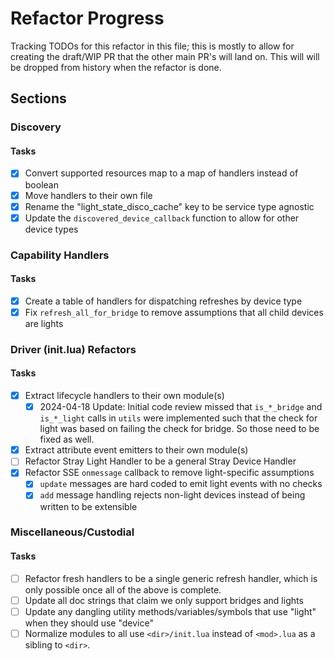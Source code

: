# Refactor Progress

Tracking TODOs for this refactor in this file; this is mostly to allow for creating the draft/WIP PR that the other main PR's will land on. This will will be dropped from history when the refactor is done.

## Sections

### Discovery

#### Tasks

- [x] Convert supported resources map to a map of handlers instead of boolean
- [x] Move handlers to their own file
- [x] Rename the "light_state_disco_cache" key to be service type agnostic
- [x] Update the `discovered_device_callback` function to allow for other device types

### Capability Handlers

#### Tasks

- [x] Create a table of handlers for dispatching refreshes by device type
- [x] Fix `refresh_all_for_bridge` to remove assumptions that all child devices are lights

### Driver (init.lua) Refactors

#### Tasks

- [x] Extract lifecycle handlers to their own module(s)
  - [x] 2024-04-18 Update: Initial code review missed that `is_*_bridge` and `is_*_light` calls in `utils` were implemented such that the check for light was based on failing the check for bridge. So those need to be fixed as well.
- [x] Extract attribute event emitters to their own module(s)
- [ ] Refactor Stray Light Handler to be a general Stray Device Handler
- [x] Refactor SSE `onmessage` callback to remove light-specific assumptions
  - [x] `update` messages are hard coded to emit light events with no checks
  - [x] `add` message handling rejects non-light devices instead of being written to be extensible

### Miscellaneous/Custodial

#### Tasks

- [ ] Refactor fresh handlers to be a single generic refresh handler, which is only possible once all of the above is complete.
- [ ] Update all doc strings that claim we only support bridges and lights
- [ ] Update any dangling utility methods/variables/symbols that use "light" when they should use "device"
- [ ] Normalize modules to all use `<dir>/init.lua` instead of `<mod>.lua` as a sibling to `<dir>`.
